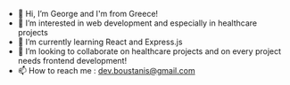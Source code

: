 - 👋 Hi, I’m George and I'm from Greece!
- 👀 I’m interested in web development and especially in healthcare projects
- 🌱 I’m currently learning React and Express.js
- 💞️ I’m looking to collaborate on healthcare projects and on every project needs frontend development!
- 📫 How to reach me : dev.boustanis@gmail.com

<!---
gboustanis/gboustanis is a ✨ special ✨ repository because its `README.md` (this file) appears on your GitHub profile.
You can click the Preview link to take a look at your changes.
--->
